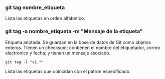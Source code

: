 ### git tag nombre_etiqueta
Lista las etiquetas en orden alfabetico.

### git tag -a nombre_etiqueta -m "Mensaje de la etiqueta"

Etiqueta anotada.
Se guardan en la base de datos de Git como objetos enteros. Tienen un checksum; contienen el nombre del etiquetador, correo electronico y fecha; y tienen un mensaje asociado.

``` 
git tag -l "v1.*"
```
Lista las etiquetas que coincidan con el patron especificado.